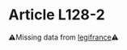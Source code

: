 # Article L128-2

⚠️Missing data from [legifrance](https://www.legifrance.gouv.fr/codes/article_lc/LEGIARTI000006219936)⚠️